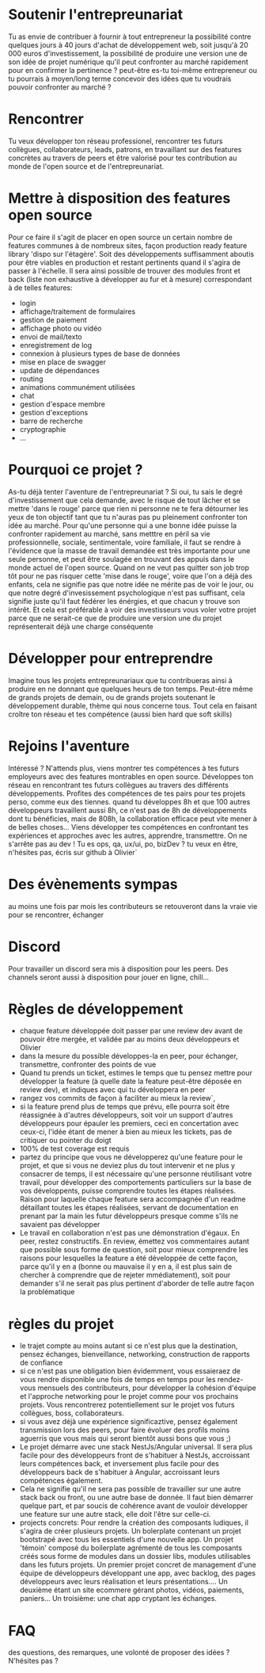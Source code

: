 # Soutenir l'entrepreunariat

Tu as envie de contribuer à fournir à tout entrepreneur la possibilité contre quelques jours à 40 jours d'achat de développement web, soit jusqu'à 20 000 euros d'investissement, la possibilité de produire une version une de son idée de projet numérique qu'il peut confronter au marché rapidement pour en confirmer la pertinence ? peut-être es-tu toi-même entrepreneur ou tu pourrais à moyen/long terme concevoir des idées que tu voudrais pouvoir confronter au marché ?

# Rencontrer

Tu veux développer ton réseau professionel, rencontrer tes futurs collègues, 
collaborateurs, leads, patrons, en travaillant sur des features concrètes au travers de peers et être valorisé pour tes contribution au monde de l'open source et de l'entrepreunariat. 


# Mettre à disposition des features open source

Pour ce faire il s'agit de placer en open source un certain nombre de features communes à de
nombreux sites, façon production ready feature library 'dispo sur l'étagère'. Soit des 
développements suffisamment aboutis pour être viables en production et restant pertinents quand il s'agira de passer à l'échelle. Il sera ainsi possible de trouver des modules front et back (liste non exhaustive à développer au fur et à mesure) correspondant à de telles features:

  - login
  - affichage/traitement de formulaires
  - gestion de paiement
  - affichage photo ou vidéo
  - envoi de mail/texto
  - enregistrement de log
  - connexion à plusieurs types de base de
      données
  - mise en place de swagger
  - update de dépendances
  - routing
  - animations communément 
      utilisées
  - chat
  - gestion d'espace membre
  - gestion d'exceptions
  - barre de recherche
  - cryptographie
  - ...

# Pourquoi ce projet ?

As-tu déjà tenter l'aventure de l'entrepreunariat ? Si oui, tu sais le degré d'investissement que cela demande, avec le risque de tout lâcher et se mettre 'dans le rouge' parce que rien ni personne ne te fera détourner les yeux de ton objectif tant que tu n'auras pas pu pleinement confronter ton idée au marché. Pour qu'une personne qui a une bonne idée puisse la confronter rapidement au marché, sans metttre en péril sa vie professionnelle, sociale, sentimentale, voire familiale, il faut se rendre à l'évidence que la masse de travail demandée est très importante pour une seule personne, et peut être soulagée en trouvant des appuis dans le monde actuel de l'open source. Quand on ne veut pas quitter son job trop tôt pour ne pas risquer cette 'mise dans le rouge', voire que l'on a déjà des enfants, cela ne signifie pas que notre idée ne mérite pas de voir le jour, ou que notre degré d'invesissement psychologique n'est pas suffisant, cela signifie juste qu'il faut fédérer les énérgies, et que chacun y trouve son intérêt. Et cela est préférable à voir des investisseurs vous voler votre projet parce que ne serait-ce que de produire une version une du projet représenterait déjà une charge conséquente

# Développer pour entreprendre

Imagine tous les projets entrepreunariaux que tu contribueras ainsi à produire en ne donnant que quelques heurs de ton temps. Peut-être même de grands projets de demain, ou de grands projets soutenant le développement durable, thème qui nous concerne tous. Tout cela en faisant croître ton réseau et tes compétence (aussi bien hard que soft skills)

# Rejoins l'aventure

Intéressé ? N'attends plus, viens montrer tes compétences à tes futurs employeurs avec des features montrables en open source. Développes ton réseau en rencontrant tes futurs collègues au travers des différents développements. Profites des compétences de tes pairs pour tes projets perso, comme eux des tiennes. quand tu développes 8h et que 100 autres développeurs travaillent aussi 8h, ce n'est pas de 8h de développements dont tu bénéficies, mais de 808h, la collaboration efficace peut vite mener à de belles choses... Viens développer tes compétences en confrontant tes expériences et approches avec les autres, apprendre, transmettre. On ne s'arrête pas au dev ! Tu es ops, qa, ux/ui, po, bizDev ? tu veux en être, n'hésites pas, écris sur github à Olivier`

# Des évènements sympas

au moins une fois par mois les contributeurs se retouveront dans la vraie vie pour se rencontrer, échanger

# Discord

Pour travailler un discord sera mis à disposition pour les peers. Des channels seront aussi à 
disposition pour jouer en ligne, chill...

# Règles de développement

- chaque feature développée doit passer par une review dev avant de pouvoir être mergée, et validée par au moins deux développeurs et Olivier
- dans la mesure du possible développes-la en peer, pour échanger, transmettre, confronter des 
points de vue
- Quand tu prends un ticket, estimes le temps que tu pensez mettre pour développer la 
feature (à quelle date la feature peut-être déposée en review dev), et indiques avec qui tu
développera en peer
- rangez vos commits de façon à faciliter au mieux la review`,
- si la feature prend plus de temps que prévu, elle pourra soit être réassignée à d'autres
développeurs, soit voir un support d'autres développeurs pour épauler les premiers, ceci en
concertation avec ceux-ci, l'idée étant de mener à bien au mieux les tickets, pas de critiquer 
ou pointer du doigt
- 100% de test coverage est requis
- partez du principe que vous ne développerez qu'une feature pour le projet, et que si vous ne deviez plus du tout intervenir et ne plus y consacrer de temps, il est nécessaire qu'une personne réutilisant votre travail, pour développer des comportements particuliers sur la base de vos
développents, puisse comprendre toutes les étapes réalisées. Raison pour laquelle chaque feature sera 
accompagnée d'un readme détaillant toutes les étapes réalisées, servant de documentation en prenant 
par la main les futur développeurs presque comme s'ils ne savaient pas développer
- Le travail en collaboration n'est pas une démonstration d'égaux. En peer, restez constructifs. En review, émettez vos commentaires autant que possible sous forme de question, soit pour mieux comprendre les raisons pour lesquelles la feature a été développée de cette façon, parce qu'il y en a (bonne ou mauvaise il y en a, il est plus sain de chercher à comprendre que de rejeter mmédiatement), soit pour demander s'il ne serait pas plus pertinent d'aborder de telle autre façon la problématique


# règles du projet

- le trajet compte au moins autant si ce n'est plus que la destination, pensez échanges, bienveillance, networking, construction de rapports de confiance
- si ce n'est pas une obligation bien évidemment, vous essaieraez de vous rendre disponible
une fois de temps en temps pour les rendez-vous mensuels des contributeurs, pour développer la
cohésion d'équipe et l'approche networking pour le projet comme pour vos prochains projets. Vous rencontrerez potentiellement sur le projet vos futurs collègues, boss, collaborateurs.
- si vous avez déjà une expérience significaztive, pensez également transmission lors des peers, pour faire évoluer des profils moins aguerris que vous mais qui seront bientôt aussi bons que vous ;)
- Le projet démarre avec une stack NestJs/Angular universal. Il sera plus facile pour des     développeurs front de s'habituer à NestJs, accroissant leurs compétences back, et inversement plus
facile pour des développeurs back de s'habituer à Angular, accroissant leurs compétences également.
- Cela ne signifie qu'il ne sera pas possible de travailler sur une autre stack back ou front, ou
une autre base de donnée. Il faut bien démarrer quelque part, et par soucis de cohérence avant de
vouloir développer une feature sur une autre stack, elle doit l'être sur celle-ci.
- projects concrets: Pour rendre la création des composants ludiques, il s'agira de créer plusieurs projets. Un bolerplate contenant un projet bootstrapé avec tous les essentiels d'une nouvelle app. Un 
projet 'témoin' composé du boilerplate agrémenté de tous les composants créés sous forme de 
modules dans un dossier libs, modules utilisables dans les futurs projets. Un premier projet 
concret de management d'une équipe de développeurs développant une app, avec backlog, des pages 
développeurs avec leurs réalisation et leurs présentations.... Un deuxième étant un site ecommere
gérant photos, vidéos, paiements, paniers... Un troisième: une chat app cryptant les échanges.

# FAQ

des questions, des remarques, une volonté de proposer des idées ? N'hésites pas ?

